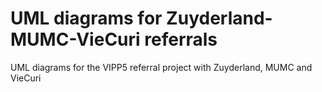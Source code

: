 # UML diagrams for Zuyderland-MUMC-VieCuri referrals

UML diagrams for the VIPP5 referral project with Zuyderland, MUMC and VieCuri
